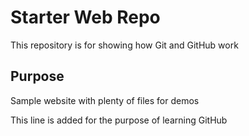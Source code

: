 # Starter Web Repo

This repository is for showing how Git and GitHub work

## Purpose

Sample website with plenty of files for demos

This line is added for the purpose of learning GitHub
